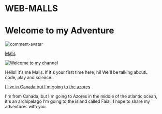 # WEB-MALLS

Welcome to my Adventure
=====================

![comment-avatar](https://yt3.ggpht.com/ytc/AOPolaSe6-TbzbvkmqCxDinF5_n_vlqjh9_ABPs8TjarRRHOiPV1AqbVhJZ1LEBzwUcM=s176-c-k-c0x00ffffff-no-rj)

[Malls](https://www.youtube.com/channel/UCk3tNsRSshQUYJFbpqOha2w)

![Welcome to my channel](https://i.ytimg.com/vi/ojB9QyEwFMw/maxresdefault.jpg?sqp=-oaymwEmCIAKENAF8quKqQMa8AEB-AH-CYAC0AWKAgwIABABGH8gTygTMA8=&rs=AOn4CLBSlZzdfQyNusy9kpDcGnkDON4Whw)

Hello! it's me Malls. If it's your first time here, hi! We'll be talking aboutL code, play and science.

[I live in Canada but I´m going to the azores](https://github.com/Startr/WEB-MALS/assets/26581192/53ea16bb-1806-4dab-8a92-be24e6e1af7e)

I'm from Canada, but I'm going to Azores in the middle of the atlantic ocean, it's an archipelago I'm going to the island called Faial, I hope to share my adventures with you.
